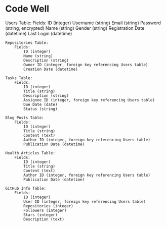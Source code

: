 # Code Well

Users Table:
        Fields:
            ID (integer)
            Username (string)
            Email (string)
            Password (string, encrypted)
            Name (string)
            Gender (string)
            Registration Date (datetime)
            Last Login (datetime)

    Repositories Table:
        Fields:
            ID (integer)
            Name (string)
            Description (string)
            Owner ID (integer, foreign key referencing Users table)
            Creation Date (datetime)

    Tasks Table:
        Fields:
            ID (integer)
            Title (string)
            Description (string)
            Assignee ID (integer, foreign key referencing Users table)
            Due Date (date)
            Status (string)

    Blog Posts Table:
        Fields:
            ID (integer)
            Title (string)
            Content (text)
            Author ID (integer, foreign key referencing Users table)
            Publication Date (datetime)

    Health Articles Table:
        Fields:
            ID (integer)
            Title (string)
            Content (text)
            Author ID (integer, foreign key referencing Users table)
            Publication Date (datetime)

    GitHub Info Table:
        Fields:
            ID (integer)
            User ID (integer, foreign key referencing Users table)
            Repositories (integer)
            Followers (integer)
            Stars (integer)
            Description (text)